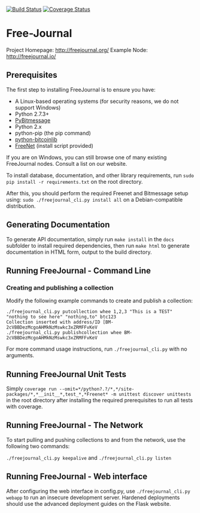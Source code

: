 [![Build Status](https://travis-ci.org/FreeJournal/freejournal.svg?branch=develop)](https://travis-ci.org/FreeJournal/freejournal) [![Coverage Status](https://coveralls.io/repos/FreeJournal/freejournal/badge.svg?branch=develop)](https://coveralls.io/r/FreeJournal/freejournal?branch=coveralls)
# Free-Journal
Project Homepage: http://freejournal.org/
Example Node: http://freejournal.io/

## Prerequisites

The first step to installing FreeJournal is to ensure you have:
- A Linux-based operating systems (for security reasons, we do not support Windows)
- Python 2.7.3+
- [PyBitmessage](https://github.com/Bitmessage/PyBitmessage/)
- Python 2.x
- python-pip (the pip command)
- [python-bitcoinlib](https://github.com/petertodd/python-bitcoinlib)
- [FreeNet](https://freenetproject.org) (install script provided)

If you are on Windows, you can still browse one of many existing FreeJournal nodes.
Consult a list on our website.

To install database, documentation, and other library requirements, run
``sudo pip install -r requirements.txt`` on the root directory.

After this, you should perform the required Freenet and Bitmessage setup using:
``sudo ./freejournal_cli.py install all`` on a Debian-compatible distribution.

## Generating Documentation

To generate API documentation, simply run
``make install`` in the ``docs`` subfolder to install required dependencies, then run
``make html`` to generate documentation in HTML form, output to the build directory.

## Running FreeJournal - Command Line

### Creating and publishing a collection

Modify the following example commands to create and publish a collection:
```
./freejournal_cli.py putcollection whee 1,2,3 "This is a TEST" "nothing to see here" "nothing,to" btc123
Collection inserted with address/ID [BM-2cVBBDezMcgoAHMkNzMswkc3xZRMFFvKeV
./freejournal_cli.py publishcollection whee BM-2cVBBDezMcgoAHMkNzMswkc3xZRMFFvKeV
```

For more command usage instructions, run ``./freejournal_cli.py`` with no arguments.

## Running FreeJournal Unit Tests

Simply ``coverage run --omit=*/python?.?/*,*/site-packages/*,*__init__*,test_*,*Freenet* -m unittest discover unittests`` 
in the root directory after installing the required prerequisites to run all tests with coverage.

## Running FreeJournal - The Network

To start pulling and pushing collections to and from the network, use the following two commands:

``./freejournal_cli.py keepalive`` and ``./freejournal_cli.py listen``


## Running FreeJournal - Web interface

After configuring the web interface in config.py, use `./freejournal_cli.py webapp` to run an insecure
 development server.  Hardened deployments should use the advanced deployment guides on the Flask 
website.
